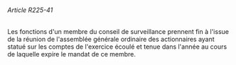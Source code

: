###### Article R225-41

Les fonctions d'un membre du conseil de surveillance prennent fin à l'issue de la réunion de l'assemblée générale ordinaire des actionnaires ayant statué sur les comptes de l'exercice écoulé et tenue dans l'année au cours de laquelle expire le mandat de ce membre.


